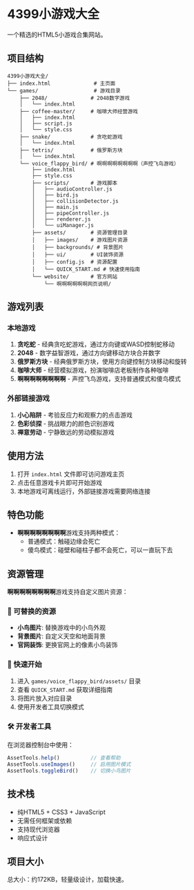 # 4399小游戏大全

一个精选的HTML5小游戏合集网站。

## 项目结构

```
4399小游戏大全/
├── index.html              # 主页面
└── games/                  # 游戏目录
    ├── 2048/              # 2048数字游戏
    │   └── index.html
    ├── coffee-master/     # 咖啡大师经营游戏
    │   ├── index.html
    │   ├── script.js
    │   └── style.css
    ├── snake/             # 贪吃蛇游戏
    │   └── index.html
    ├── tetris/            # 俄罗斯方块
    │   └── index.html
    └── voice_flappy_bird/ # 啊啊啊啊啊啊啊啊（声控飞鸟游戏）
        ├── index.html
        ├── style.css
        ├── scripts/       # 游戏脚本
        │   ├── audioController.js
        │   ├── bird.js
        │   ├── collisionDetector.js
        │   ├── main.js
        │   ├── pipeController.js
        │   ├── renderer.js
        │   └── uiManager.js
        ├── assets/        # 资源管理目录
        │   ├── images/    # 游戏图片资源
        │   ├── backgrounds/ # 背景图片
        │   ├── ui/        # UI装饰资源
        │   ├── config.js  # 资源配置
        │   └── QUICK_START.md # 快速使用指南
        └── website/       # 官方网站
            └── 啊啊啊啊啊啊网页说明/
```

## 游戏列表

### 本地游戏
1. **贪吃蛇** - 经典贪吃蛇游戏，通过方向键或WASD控制蛇移动
2. **2048** - 数字益智游戏，通过方向键移动方块合并数字
3. **俄罗斯方块** - 经典俄罗斯方块，使用方向键控制方块移动和旋转
4. **咖啡大师** - 经营模拟游戏，扮演咖啡店老板制作各种咖啡
5. **啊啊啊啊啊啊啊啊** - 声控飞鸟游戏，支持普通模式和傻鸟模式

### 外部链接游戏
1. **小心陷阱** - 考验反应力和观察力的点击游戏
2. **色彩侦探** - 挑战眼力的颜色识别游戏
3. **禅意劳动** - 宁静致远的劳动模拟游戏

## 使用方法

1. 打开 `index.html` 文件即可访问游戏主页
2. 点击任意游戏卡片即可开始游戏
3. 本地游戏可离线运行，外部链接游戏需要网络连接

## 特色功能

- **啊啊啊啊啊啊啊啊**游戏支持两种模式：
  - 普通模式：触碰边缘会死亡
  - 傻鸟模式：碰壁和碰柱子都不会死亡，可以一直玩下去

## 资源管理

**啊啊啊啊啊啊啊啊**游戏支持自定义图片资源：

### 🎨 可替换的资源
- **小鸟图片**: 替换游戏中的小鸟外观
- **背景图片**: 自定义天空和地面背景
- **官网装饰**: 更换官网上的像素小鸟装饰

### 🚀 快速开始
1. 进入 `games/voice_flappy_bird/assets/` 目录
2. 查看 `QUICK_START.md` 获取详细指南
3. 将图片放入对应目录
4. 使用开发者工具切换模式

### 🛠️ 开发者工具
在浏览器控制台中使用：
```javascript
AssetTools.help()          // 查看帮助
AssetTools.useImages()     // 启用图片模式
AssetTools.toggleBird()    // 切换小鸟图片
```

## 技术栈

- 纯HTML5 + CSS3 + JavaScript
- 无需任何框架或依赖
- 支持现代浏览器
- 响应式设计

## 项目大小

总大小：约172KB，轻量级设计，加载快速。
